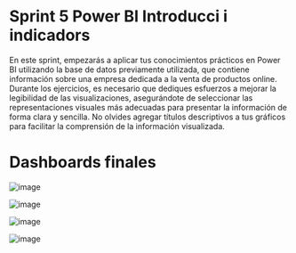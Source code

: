 # Sprint 5 Power BI Introducci i indicadors

En este sprint, empezarás a aplicar tus conocimientos prácticos en Power BI utilizando la base de datos previamente utilizada, que contiene información sobre una empresa dedicada a la venta de productos online. Durante los ejercicios, es necesario que dediques esfuerzos a mejorar la legibilidad de las visualizaciones, asegurándote de seleccionar las representaciones visuales más adecuadas para presentar la información de forma clara y sencilla. No olvides agregar títulos descriptivos a tus gráficos para facilitar la comprensión de la información visualizada.

# Dashboards finales

![image](https://github.com/user-attachments/assets/d48f3c22-01db-49a2-b537-b6f52a984116)

![image](https://github.com/user-attachments/assets/50d37489-419b-410b-b93f-b92e5e1f2d70)

![image](https://github.com/user-attachments/assets/181a99e8-8977-40a8-866b-28188b4ae1af)

![image](https://github.com/user-attachments/assets/f949ccaa-ad5b-4684-a82d-7feca20eef3e)
